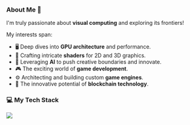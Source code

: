 ### About Me 👋

I'm truly passionate about **visual computing** and exploring its frontiers!

My interests span:
* 🖥️ Deep dives into **GPU architecture** and performance.
* 🎨 Crafting intricate **shaders** for 2D and 3D graphics.
* 🧠 Leveraging **AI** to push creative boundaries and innovate.
* 🎮 The exciting world of **game development**.
* ⚙️ Architecting and building custom **game engines**.
* 🔗 The innovative potential of **blockchain technology**.

### 💻 My Tech Stack

<a href="https://skillicons.dev">
  <img src="https://skillicons.dev/icons?i=c,cpp,rust,python,go,js,ts,react,vue,nextjs,threejs,html,css,unity,figma,ae,blender,pytorch&perline=9" />
</a>
